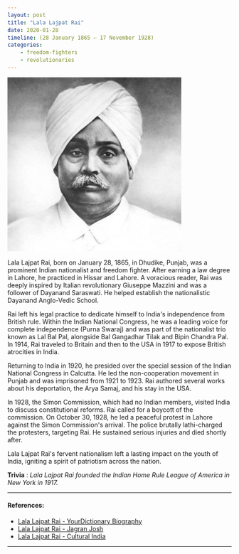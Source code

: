 ```yaml
---
layout: post
title: "Lala Lajpat Rai"
date: 2020-01-28
timeline: (28 January 1865 – 17 November 1928)
categories:
    - freedom-fighters
    - revolutionaries
---
```


<img src="/images/Lala-Lajpat-Rai.jpg" alt="Lala Lajpat Rai Image" class="circular-img" />


Lala Lajpat Rai, born on January 28, 1865, in Dhudike, Punjab, was a prominent Indian nationalist and freedom fighter. After earning a law degree in Lahore, he practiced in Hissar and Lahore. A voracious reader, Rai was deeply inspired by Italian revolutionary Giuseppe Mazzini and was a follower of Dayanand Saraswati. He helped establish the nationalistic Dayanand Anglo-Vedic School.

Rai left his legal practice to dedicate himself to India's independence from British rule. Within the Indian National Congress, he was a leading voice for complete independence (Purna Swaraj) and was part of the nationalist trio known as Lal Bal Pal, alongside Bal Gangadhar Tilak and Bipin Chandra Pal. In 1914, Rai traveled to Britain and then to the USA in 1917 to expose British atrocities in India.

Returning to India in 1920, he presided over the special session of the Indian National Congress in Calcutta. He led the non-cooperation movement in Punjab and was imprisoned from 1921 to 1923. Rai authored several works about his deportation, the Arya Samaj, and his stay in the USA.

In 1928, the Simon Commission, which had no Indian members, visited India to discuss constitutional reforms. Rai called for a boycott of the commission. On October 30, 1928, he led a peaceful protest in Lahore against the Simon Commission's arrival. The police brutally lathi-charged the protesters, targeting Rai. He sustained serious injuries and died shortly after.

Lala Lajpat Rai's fervent nationalism left a lasting impact on the youth of India, igniting a spirit of patriotism across the nation.

__Trivia__ : *Lala Lajpat Rai founded the Indian Home Rule League of America in New York in 1917.*

---

#### References:

- [Lala Lajpat Rai - YourDictionary Biography](https://biography.yourdictionary.com/lala-lajpat-rai)
- [Lala Lajpat Rai - Jagran Josh](https://www.jagranjosh.com/general-knowledge/lala-lajpat-rai-biography-1580207229-1)
- [Lala Lajpat Rai - Cultural India](https://www.culturalindia.net/leaders/lala-lajpat-rai.html)

---